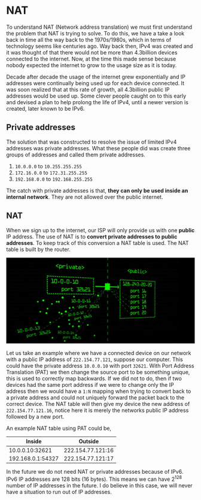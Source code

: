 # NAT

To understand NAT (Network address translation) we must first understand the problem that NAT is trying to solve. To do this, we have a take a look back in time all the way back to the 1970s/1980s, which in terms of technology seems like centuries ago. Way back then, IPv4 was created and it was thought of that there would not be more than 4.3billion devices connected to the internet. Now, at the time this made sense because nobody expected the internet to grow to the usage size as it is today.

Decade after decade the usage of the internet grew exponentially and IP addresses were continually being used up for each device connected. It was soon realized that at this rate of growth, all 4.3billion public IP addresses would be used up. Some clever people caught on to this early and devised a plan to help prolong the life of IPv4, until a newer version is created, later known to be IPv6.

## Private addresses

The solution that was constructed to resolve the issue of limited IPv4 addresses was private addresses. What these people did was create three groups of addresses and called them private addresses.

1. `10.0.0.0` to `10.255.255.255`
2. `172.16.0.0` to `172.31.255.255`
3. `192.168.0.0` to `192.168.255.255`

The catch with private addresses is that, **they can only be used inside an internal network**. They are not allowed over the public internet.

## NAT

When we sign up to the internet, our ISP will only provide us with one **public** IP address. The use of NAT is to **convert private addresses to public addresses**. To keep track of this conversion a NAT table is used. The NAT table is built by the router.

![](./images/nat_1.PNG)

Let us take an example where we have a connected device on our network with a public IP address of `222.154.77.121`, suppose our computer. This could have the private address `10.0.0.10` with port `32621`. With Port Address Translation (PAT) we then change the source port to be something unique, this is used to correctly map backwards. If we did not to do, then if two devices had the same port address if we were to change only the IP address then we would have a `1:N` mapping when trying to convert back to a private address and could not uniquely forward the packet back to the correct device. The NAT table will then give my device the new address of `222.154.77.121.16`, notice here it is merely the networks public IP address followed by a new port.

An example NAT table using PAT could be,

| Inside           | Outside       |
| ---------------- |---------------|
| 10.0.0.10:32621  | 222.154.77.121:16  |
| 192.168.0.1:54327| 222.154.77.121:17|

In the future we do not need NAT or private addresses because of IPv6. IPv6 IP addresses are 128 bits (16 bytes). This means we can have $2^{128}$ number of IP addresses in the future. I do believe in this case, we will never have a situation to run out of IP addresses.